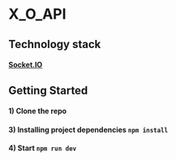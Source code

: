 # X_O_API

## Technology stack

#### [Socket.IO](https://socket.io/docs/v4/client-api/)

## Getting Started

#### 1) Clone the repo

#### 3) Installing project dependencies `npm install`

#### 4) Start `npm run dev`

